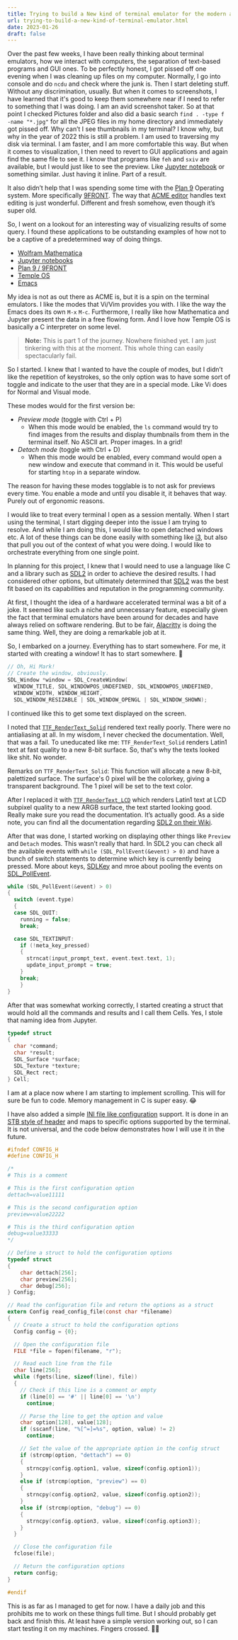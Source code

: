 ```yaml
---
title: Trying to build a New kind of terminal emulator for the modern age
url: trying-to-build-a-new-kind-of-terminal-emulator.html
date: 2023-01-26
draft: false
---
```


Over the past few weeks, I have been really thinking about terminal emulators, how we interact with computers, the separation of text-based programs and GUI ones. To be perfectly honest, I got pissed off one evening when I was cleaning up files on my computer. Normally, I go into console and do `ncdu` and check where the junk is. Then I start deleting stuff. Without any discrimination, usually. But when it comes to screenshots, I have learned that it's good to keep them somewhere near if I need to refer to something that I was doing. I am an avid screenshot taker. So at that point I checked Pictures folder and also did a basic search `find . -type f -name "*.jpg"` for all the JPEG files in my home directory and immediately got pissed off. Why can’t I see thumbnails in my terminal? I know why, but why in the year of 2022 this is still a problem. I am used to traversing my disk via terminal. I am faster, and I am more comfortable this way. But when it comes to visualization, I then need to revert to GUI applications and again find the same file to see it. I know that programs like `feh` and `sxiv` are available, but I would just like to see the preview. Like [Jupyter notebook](https://jupyter.org/) or something similar. Just having it inline. Part of a result.

It also didn’t help that I was spending some time with the [Plan 9](https://plan9.io/plan9/) Operating system. More specifically [9FRONT](http://9front.org/). The way that [ACME editor](http://acme.cat-v.org/) handles text editing is just wonderful. Different and fresh somehow, even though it’s super old.

So, I went on a lookout for an interesting way of visualizing results of some query. I found these applications to be outstanding examples of how not to be a captive of a predetermined way of doing things.

- [Wolfram Mathematica](https://www.wolfram.com/mathematica/)
- [Jupyter notebooks](https://jupyter.org/)
- [Plan 9 / 9FRONT](http://www.9front.org)
- [Temple OS](https://templeos.org/)
- [Emacs](https://www.gnu.org/software/emacs/)

My idea is not as out there as ACME is, but it is a spin on the terminal emulators. I like the modes that Vi/Vim provides you with. I like the way the Emacs does its own `M-x` `M-c`.  Furthermore, I really like how Mathematica and Jupyter present the data in a free flowing form. And I love how Temple OS is basically a C interpreter on some level.

> **Note:** This is part 1 of the journey. Nowhere finished yet. I am just tinkering with this at the moment. This whole thing can easily spectacularly fail.
> 

So I started. I knew that I wanted to have the couple of modes, but I didn’t like the repetition of keystrokes, so the only option was to have some sort of toggle and indicate to the user that they are in a special mode. Like Vi does for Normal and Visual mode.

These modes would for the first version be:

- *Preview mode* (toggle with Ctrl + P)
    - When this mode would be enabled, the `ls` command would try to find images from the results and display thumbnails from them in the terminal itself. No ASCII art. Proper images. In a grid!
- *Detach mode* (toggle with Ctrl + D)
    - When this mode would be enabled, every command would open a new window and execute that command in it. This would be useful for starting `htop` in a separate window.

The reason for having these modes togglable is to not ask for previews every time. You enable a mode and until you disable it, it behaves that way. Purely out of ergonomic reasons.

I would like to treat every terminal I open as a session mentally. When I start using the terminal, I start digging deeper into the issue I am trying to resolve. And while I am doing this, I would like to open detached windows etc. A lot of these things can be done easily with something like [i3](https://i3wm.org/), but also that pull you out of the context of what you were doing. I would like to orchestrate everything from one single point.

In planning for this project, I knew that I would need to use a language like C and a library such as [SDL2](https://www.libsdl.org/) in order to achieve the desired results. I had considered other options, but ultimately determined that [SDL2](https://www.libsdl.org/) was the best fit based on its capabilities and reputation in the programming community.

At first, I thought the idea of a hardware accelerated terminal was a bit of a joke. It seemed like such a niche and unnecessary feature, especially given the fact that terminal emulators have been around for decades and have always relied on software rendering. But to be fair, [Alacritty](https://alacritty.org/) is doing the same thing. Well, they are doing a remarkable job at it.

So, I embarked on a journey. Everything has to start somewhere. For me, it started with creating a window! It has to start somewhere. 🙂

```c
// Oh, Hi Mark!
// Create the window, obviously.
SDL_Window *window = SDL_CreateWindow(
  WINDOW_TITLE, SDL_WINDOWPOS_UNDEFINED, SDL_WINDOWPOS_UNDEFINED,
  WINDOW_WIDTH, WINDOW_HEIGHT,
  SDL_WINDOW_RESIZABLE | SDL_WINDOW_OPENGL | SDL_WINDOW_SHOWN);
```

I continued like this to get some text displayed on the screen.

I noted that [`TTF_RenderText_Solid`](https://wiki.libsdl.org/SDL_ttf/TTF_RenderText_Solid) rendered text really poorly. There were no antialiasing at all. In my wisdom, I never checked the documentation. Well, that was a fail. To uneducated like me: `TTF_RenderText_Solid` renders Latin1 text at fast quality to a new 8-bit surface. So, that's why the texts looked like shit. No wonder.

Remarks on `TTF_RenderText_Solid`: This function will allocate a new 8-bit, palettized surface. The surface's 0 pixel will be the colorkey, giving a transparent background. The 1 pixel will be set to the text color.

After I replaced it with [`TTF_RenderText_LCD`](https://wiki.libsdl.org/SDL_ttf/TTF_RenderText_LCD) which renders Latin1 text at LCD subpixel quality to a new ARGB surface, the text started looking good. Really make sure you read the documentation. It’s actually good. As a side note, you can find all the documentation regarding [SDL2 on their Wiki](https://wiki.libsdl.org/).

After that was done, I started working on displaying other things like `Preview` and `Detach` modes. This wasn’t really that hard. In SDL2 you can check all the available events with `while (SDL_PollEvent(&event) > 0)` and have a bunch of switch statements to determine which key is currently being pressed. More about keys, [SDLKey](https://documentation.help/SDL/sdlkey.html) and mroe about pooling the events on [SDL_PollEvent](https://documentation.help/SDL/sdlpollevent.html).

```c
while (SDL_PollEvent(&event) > 0)
{
  switch (event.type)
  {
  case SDL_QUIT:
    running = false;
    break;

  case SDL_TEXTINPUT:
    if (!meta_key_pressed)
    {
      strncat(input_prompt_text, event.text.text, 1);
      update_input_prompt = true;
    }
    break;
	}
}
```

After that was somewhat working correctly, I started creating a struct that would hold all the commands and results and I call them Cells. Yes, I stole that naming idea from Jupyter.

```c
typedef struct
{
  char *command;
  char *result;
  SDL_Surface *surface;
  SDL_Texture *texture;
  SDL_Rect rect;
} Cell;
```

I am at a place now where I am starting to implement scrolling. This will for sure be fun to code. Memory management in C is super easy. 😂

I have also added a simple [INI file like configuration](https://en.wikipedia.org/wiki/INI_file) support. It is done in an [STB style of header](https://github.com/nothings/stb/blob/master/docs/stb_howto.txt) and maps to specific options supported by the terminal. It is not universal, and the code below demonstrates how I will use it in the future. 

```c
#ifndef CONFIG_H
#define CONFIG_H

/*
# This is a comment

# This is the first configuration option
dettach=value11111

# This is the second configuration option
preview=value22222

# This is the third configuration option
debug=value33333
*/

// Define a struct to hold the configuration options
typedef struct
{
    char dettach[256];
    char preview[256];
    char debug[256];
} Config;

// Read the configuration file and return the options as a struct
extern Config read_config_file(const char *filename)
{
  // Create a struct to hold the configuration options
  Config config = {0};

  // Open the configuration file
  FILE *file = fopen(filename, "r");

  // Read each line from the file
  char line[256];
  while (fgets(line, sizeof(line), file))
  {
    // Check if this line is a comment or empty
    if (line[0] == '#' || line[0] == '\n')
      continue;

    // Parse the line to get the option and value
    char option[128], value[128];
    if (sscanf(line, "%[^=]=%s", option, value) != 2)
      continue;

    // Set the value of the appropriate option in the config struct
    if (strcmp(option, "dettach") == 0)
    {
      strncpy(config.option1, value, sizeof(config.option1));
    }
    else if (strcmp(option, "preview") == 0)
    {
      strncpy(config.option2, value, sizeof(config.option2));
    }
    else if (strcmp(option, "debug") == 0)
    {
      strncpy(config.option3, value, sizeof(config.option3));
    }
  }

  // Close the configuration file
  fclose(file);

  // Return the configuration options
  return config;
}

#endif
```

This is as far as I managed to get for now. I have a daily job and this prohibits me to work on these things full time. But I should probably get back and finish this. At least have a simple version working out, so I can start testing it on my machines. Fingers crossed. 🕵️‍♂️